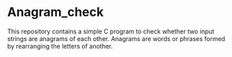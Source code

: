 # Anagram_check
This repository contains a simple C program to check whether two input strings are anagrams of each other. Anagrams are words or phrases formed by rearranging the letters of another.
